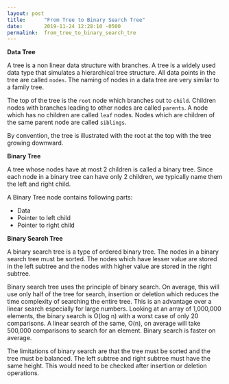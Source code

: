 ```yaml
---
layout: post
title:      "From Tree to Binary Search Tree"
date:       2019-11-24 12:28:10 -0500
permalink:  from_tree_to_binary_search_tre
---
```




**Data Tree**

A tree is a non linear data structure with branches. A tree is a widely used data type that simulates a hierarchical tree structure. All data points in the tree are called `nodes`. The naming of nodes in a data tree are very similar to a family tree.

The top of the tree is the `root` node which branches out to `child`. Children nodes with branches leading to other nodes are called `parents`. A node which has no children are called `leaf` nodes. Nodes which are children of the same parent node are called `siblings`. 

By convention, the tree is illustrated with the root at the top with the tree growing downward.


**Binary Tree** 

A tree whose nodes have at most 2 children is called a binary tree. Since each node in a binary tree can have only 2 children, we typically name them the left and right child. 



A Binary Tree node contains following parts: 
*  Data
*  Pointer to left child
*  Pointer to right child

**Binary Search Tree**

A binary search tree is a type of ordered binary tree. The nodes in a binary search tree must be sorted. The nodes which have lesser value are stored in the left subtree and the nodes with higher value are stored in the right subtree.

Binary search tree uses the principle of binary search. On average, this will use only half of the tree for search, insertion or deletion which reduces the time complexity of searching the entire tree. This is an advantage over a linear search especially for large numbers. Looking at an array of 1,000,000 elements, the binary search is O(log n) with a worst case of only 20 comparisons. A linear search of the same, O(n), on average will take 500,000 comparisons to search for an element. Binary search is faster on average. 

The limitations of binary search are that the tree must be sorted and the tree must be balanced. The left subtree and right subtree must have the same height. This would need to be checked after insertion or deletion operations.



